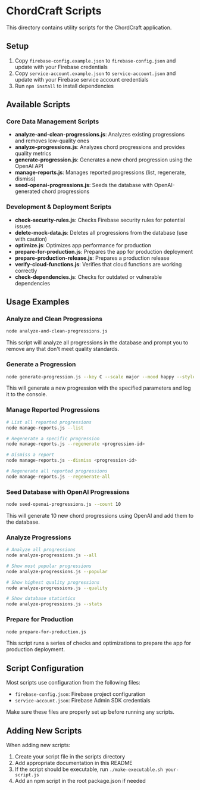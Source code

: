 # ChordCraft Scripts

This directory contains utility scripts for the ChordCraft application.

## Setup

1. Copy `firebase-config.example.json` to `firebase-config.json` and update with your Firebase credentials
2. Copy `service-account.example.json` to `service-account.json` and update with your Firebase service account credentials
3. Run `npm install` to install dependencies

## Available Scripts

### Core Data Management Scripts

- **analyze-and-clean-progressions.js**: Analyzes existing progressions and removes low-quality ones
- **analyze-progressions.js**: Analyzes chord progressions and provides quality metrics
- **generate-progression.js**: Generates a new chord progression using the OpenAI API
- **manage-reports.js**: Manages reported progressions (list, regenerate, dismiss)
- **seed-openai-progressions.js**: Seeds the database with OpenAI-generated chord progressions

### Development & Deployment Scripts

- **check-security-rules.js**: Checks Firebase security rules for potential issues
- **delete-mock-data.js**: Deletes all progressions from the database (use with caution)
- **optimize.js**: Optimizes app performance for production
- **prepare-for-production.js**: Prepares the app for production deployment
- **prepare-production-release.js**: Prepares a production release
- **verify-cloud-functions.js**: Verifies that cloud functions are working correctly
- **check-dependencies.js**: Checks for outdated or vulnerable dependencies

## Usage Examples

### Analyze and Clean Progressions

```bash
node analyze-and-clean-progressions.js
```

This script will analyze all progressions in the database and prompt you to remove any that don't meet quality standards.

### Generate a Progression

```bash
node generate-progression.js --key C --scale major --mood happy --style pop
```

This will generate a new progression with the specified parameters and log it to the console.

### Manage Reported Progressions

```bash
# List all reported progressions
node manage-reports.js --list

# Regenerate a specific progression
node manage-reports.js --regenerate <progression-id>

# Dismiss a report
node manage-reports.js --dismiss <progression-id>

# Regenerate all reported progressions
node manage-reports.js --regenerate-all
```

### Seed Database with OpenAI Progressions

```bash
node seed-openai-progressions.js --count 10
```

This will generate 10 new chord progressions using OpenAI and add them to the database.

### Analyze Progressions

```bash
# Analyze all progressions
node analyze-progressions.js --all

# Show most popular progressions
node analyze-progressions.js --popular

# Show highest quality progressions
node analyze-progressions.js --quality

# Show database statistics
node analyze-progressions.js --stats
```

### Prepare for Production

```bash
node prepare-for-production.js
```

This script runs a series of checks and optimizations to prepare the app for production deployment.

## Script Configuration

Most scripts use configuration from the following files:

- `firebase-config.json`: Firebase project configuration
- `service-account.json`: Firebase Admin SDK credentials

Make sure these files are properly set up before running any scripts.

## Adding New Scripts

When adding new scripts:

1. Create your script file in the scripts directory
2. Add appropriate documentation in this README
3. If the script should be executable, run `./make-executable.sh your-script.js`
4. Add an npm script in the root package.json if needed